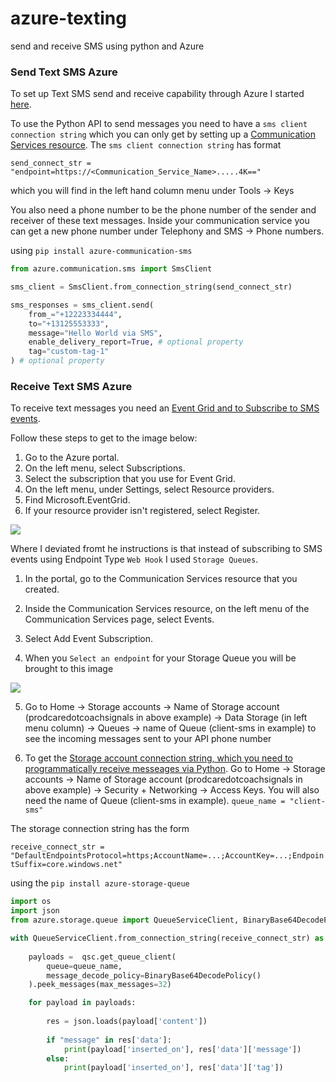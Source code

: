 # azure-texting
send and receive SMS using python and Azure

### Send Text SMS Azure

To set up Text SMS send and receive capability through Azure I started [here](https://learn.microsoft.com/en-us/azure/communication-services/quickstarts/sms/send?tabs=windows&pivots=platform-azcli). 

To use the Python API to send messages you need to have a `sms client connection string` which you can only get by setting up a [Communication Services resource](https://learn.microsoft.com/en-us/azure/communication-services/quickstarts/create-communication-resource?tabs=windows&pivots=platform-azp). The `sms client connection string` has format

`send_connect_str = "endpoint=https://<Communication_Service_Name>.....4K=="`

which you will find in the left hand column menu under Tools -> Keys

You also need a phone number to be the phone number of the sender and receiver of these text messages. Inside your communication service you can get a new phone number under Telephony and SMS -> Phone numbers. 

using `pip install azure-communication-sms`

```python
from azure.communication.sms import SmsClient

sms_client = SmsClient.from_connection_string(send_connect_str)

sms_responses = sms_client.send(
    from_="+12223334444",
    to="+13125553333",
    message="Hello World via SMS",
    enable_delivery_report=True, # optional property
    tag="custom-tag-1"
) # optional property
```

### Receive Text SMS Azure 

To receive text messages you need an [Event Grid and to Subscribe to SMS events](https://learn.microsoft.com/en-us/azure/communication-services/quickstarts/sms/handle-sms-events). 

Follow these steps to get to the image below:

1. Go to the Azure portal.
2. On the left menu, select Subscriptions.
3. Select the subscription that you use for Event Grid.
4. On the left menu, under Settings, select Resource providers.
5. Find Microsoft.EventGrid.
6. If your resource provider isn't registered, select Register.

<img src="https://dev.azure.com/caredotcoach/44e083c5-7621-4f40-b2dc-1e311acaccbe/_apis/git/repositories/00f667d1-732b-4049-94f7-b9411ada2eab/items?path=/sample_data/EVENTGRID.png&versionDescriptor%5BversionOptions%5D=0&versionDescriptor%5BversionType%5D=0&versionDescriptor%5Bversion%5D=9325-proactive&resolveLfs=true&%24format=octetStream&api-version=5.0">

Where I deviated fromt he instructions is that instead of subscribing to SMS events using Endpoint Type `Web Hook` I used `Storage Queues`. 

1. In the portal, go to the Communication Services resource that you created.

2. Inside the Communication Services resource, on the left menu of the Communication Services page, select Events.

3. Select Add Event Subscription.

4. When you `Select an endpoint` for your Storage Queue you will be brought to this image

<img src="https://dev.azure.com/caredotcoach/44e083c5-7621-4f40-b2dc-1e311acaccbe/_apis/git/repositories/00f667d1-732b-4049-94f7-b9411ada2eab/items?path=/sample_data/StorageQueue.png&versionDescriptor%5BversionOptions%5D=0&versionDescriptor%5BversionType%5D=0&versionDescriptor%5Bversion%5D=9325-proactive&resolveLfs=true&%24format=octetStream&api-version=5.0">

5. Go to Home -> Storage accounts -> Name of Storage account (prodcaredotcoachsignals in above example) -> Data Storage (in left menu column) -> Queues -> name of Queue (client-sms in example) to see the incoming messages sent to your API phone number

6. To get the [Storage account connection string, which you need to programmatically receive messeages via Python](https://learn.microsoft.com/en-us/azure/storage/queues/storage-python-how-to-use-queue-storage?tabs=python%2Cenvironment-variable-windows). Go to Home -> Storage accounts -> Name of Storage account (prodcaredotcoachsignals in above example) -> Security + Networking -> Access Keys. You will also need the name of Queue (client-sms in example). `queue_name = "client-sms"`

The storage connection string has the form

`receive_connect_str = "DefaultEndpointsProtocol=https;AccountName=...;AccountKey=...;EndpointSuffix=core.windows.net"`

using the `pip install azure-storage-queue`

```python
import os
import json
from azure.storage.queue import QueueServiceClient, BinaryBase64DecodePolicy

with QueueServiceClient.from_connection_string(receive_connect_str) as qsc:
    
    payloads =  qsc.get_queue_client(
        queue=queue_name,
        message_decode_policy=BinaryBase64DecodePolicy()
    ).peek_messages(max_messages=32)

    for payload in payloads:
    
        res = json.loads(payload['content'])
        
        if "message" in res['data']:
            print(payload['inserted_on'], res['data']['message'])
        else:
            print(payload['inserted_on'], res['data']['tag'])
```
